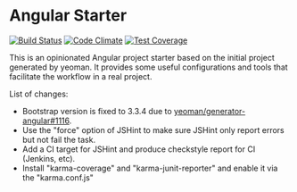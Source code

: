 # Angular Starter

[![Build Status](https://travis-ci.org/killercentury/angular-starter.svg?branch=master)](https://travis-ci.org/killercentury/angular-starter)
[![Code Climate](https://codeclimate.com/github/killercentury/angular-starter/badges/gpa.svg)](https://codeclimate.com/github/killercentury/angular-starter)
[![Test Coverage](https://codeclimate.com/github/killercentury/angular-starter/badges/coverage.svg)](https://codeclimate.com/github/killercentury/angular-starter/coverage)

This is an opinionated Angular project starter based on the initial project generated by yeoman. It provides some useful configurations and tools that facilitate the workflow in a real project.

List of changes:
* Bootstrap version is fixed to 3.3.4 due to [yeoman/generator-angular#1116](https://github.com/yeoman/generator-angular/issues/1116).
* Use the "force" option of JSHint to make sure JSHint only report errors but not fail the task.
* Add a CI target for JSHint and produce checkstyle report for CI (Jenkins, etc).
* Install "karma-coverage" and "karma-junit-reporter" and enable it via the "karma.conf.js"
